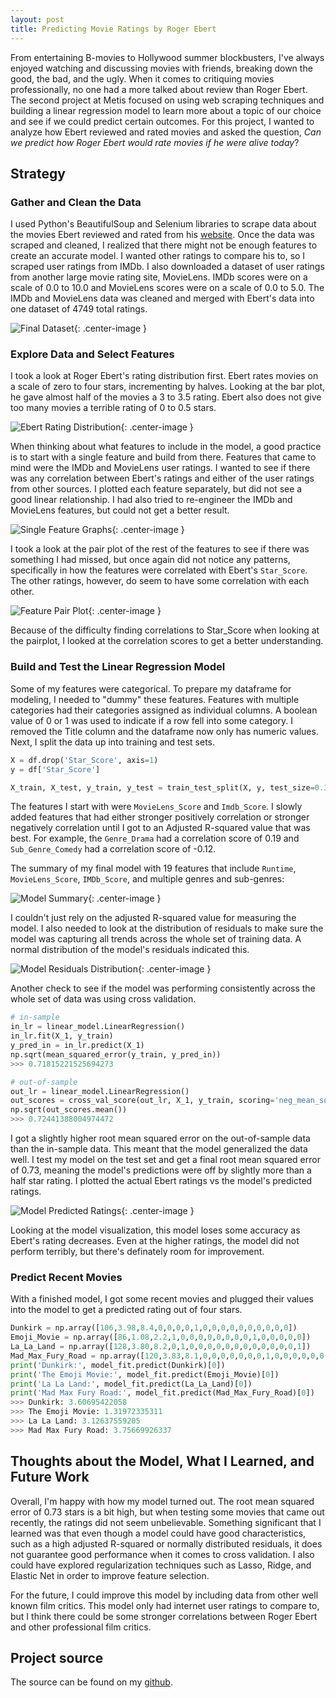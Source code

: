 ```yaml
---  
layout: post  
title: Predicting Movie Ratings by Roger Ebert  
---  
```


From entertaining B-movies to Hollywood summer blockbusters, I've always enjoyed watching and discussing movies with friends, breaking down the good, the bad, and the ugly. When it comes to critiquing movies professionally, no one had a more talked about review than Roger Ebert. The second project at Metis focused on using web scraping techniques and building a linear regression model to learn more about a topic of our choice and see if we could predict certain outcomes. For this project, I wanted to analyze how Ebert reviewed and rated movies and asked the question, *Can* *we* *predict* *how* *Roger* *Ebert* *would* *rate* *movies* *if* *he* *were* *alive* *today*?       

## Strategy  

### Gather and Clean the Data  

I used Python's BeautifulSoup and Selenium libraries to scrape data about the movies Ebert reviewed and rated from his [website](https://www.rogerebert.com). Once the data was scraped and cleaned, I realized that there might not be enough features to create an accurate model. I wanted other ratings to compare his to, so I scraped user ratings from IMDb. I also downloaded a dataset of user ratings from another large movie rating site, MovieLens. IMDb scores were on a scale of 0.0 to 10.0 and MovieLens scores were on a scale of 0.0 to 5.0. The IMDb and MovieLens data was cleaned and merged with Ebert's data into one dataset of 4749 total ratings.

![Final Dataset](https://zachheick.github.io/images/ebert_final_df.png){: .center-image }    

### Explore Data and Select Features  

I took a look at Roger Ebert's rating distribution first. Ebert rates movies on a scale of zero to four stars, incrementing by halves. Looking at the bar plot, he gave almost half of the movies a 3 to 3.5 rating. Ebert also does not give too many movies a terrible rating of 0 to 0.5 stars.  

![Ebert Rating Distribution](https://zachheick.github.io/images/ebert_rating_distribution.png){: .center-image }  

When thinking about what features to include in the model, a good practice is to start with a single feature and build from there. Features that came to mind were the IMDb and MovieLens user ratings. I wanted to see if there was any correlation between Ebert's ratings and either of the user ratings from other sources. I plotted each feature separately, but did not see a good linear relationship. I had also tried to re-engineer the IMDb and MovieLens features, but could not get a better result.  

![Single Feature Graphs](https://zachHeick.github.io/images/ebert_single_feature_graphs.png){: .center-image }  

I took a look at the pair plot of the rest of the features to see if there was something I had missed, but once again did not notice any patterns, specifically in how the features were correlated with Ebert's `Star_Score`. The other ratings, however, do seem to have some correlation with each other.

![Feature Pair Plot](https://zachheick.github.io/images/ebert_pair_plot.png){: .center-image }  

Because of the difficulty finding correlations to Star_Score when looking at the pairplot, I looked at the correlation scores to get a better understanding.  

### Build and Test the Linear Regression Model  

Some of my features were categorical. To prepare my dataframe for modeling, I needed to "dummy" these features. Features with multiple categories had their categories assigned as individual columns. A boolean value of 0 or 1 was used to indicate if a row fell into some category. I removed the Title column and the dataframe now only has numeric values. Next, I split the data up into training and test sets.  
  
```python
X = df.drop('Star_Score', axis=1)
y = df['Star_Score']

X_train, X_test, y_train, y_test = train_test_split(X, y, test_size=0.3, random_state=22)
```  

The features I start with were `MovieLens_Score` and `Imdb_Score`. I slowly added features that had either stronger positively correlation or stronger negatively correlation until I got to an Adjusted R-squared value that was best. For example, the `Genre_Drama` had a correlation score of 0.19 and `Sub_Genre_Comedy` had a correlation score of -0.12.  

The summary of my final model with 19 features that include `Runtime`, `MovieLens_Score`, `IMDb_Score`, and multiple genres and sub-genres:  

![Model Summary](https://zachheick.github.io/images/ebert_model_summary.png){: .center-image }  

I couldn't just rely on the adjusted R-squared value for measuring the model. I also needed to look at the distribution of residuals to make sure the model was capturing all trends across the whole set of training data. A normal distribution of the model's residuals indicated this.  

![Model Residuals Distribution](https://zachheick.github.io/images/ebert_residual_distribution.png){: .center-image }  

Another check to see if the model was performing consistently across the whole set of data was using cross validation.  

```python
# in-sample
in_lr = linear_model.LinearRegression()
in_lr.fit(X_1, y_train)
y_pred_in = in_lr.predict(X_1)
np.sqrt(mean_squared_error(y_train, y_pred_in))
>>> 0.71815221525694273

# out-of-sample
out_lr = linear_model.LinearRegression()
out_scores = cross_val_score(out_lr, X_1, y_train, scoring='neg_mean_squared_error', cv = 5) * -1
np.sqrt(out_scores.mean())
>>> 0.72441388004974472
```  

I got a slightly higher root mean squared error on the out-of-sample data than the in-sample data. This meant that the model generalized the data well. I test my model on the test set and get a final root mean squared error of 0.73, meaning the model's predictions were off by slightly more than a half star rating. I plotted the actual Ebert ratings vs the model's predicted ratings.  

![Model Predicted Ratings](https://zachheick.github.io/images/ebert_model_predictions.png){: .center-image }  

Looking at the model visualization, this model loses some accuracy as Ebert's rating decreases. Even at the higher ratings, the model did not perform terribly, but there's definately room for improvement.

### Predict Recent Movies  

With a finished model, I got some recent movies and plugged their values into the model to get a predicted rating out of four stars.  

```python
Dunkirk = np.array([106,3.98,8.4,0,0,0,0,1,0,0,0,0,0,0,0,0,0,0])
Emoji_Movie = np.array([86,1.08,2.2,1,0,0,0,0,0,0,0,0,1,0,0,0,0,0])
La_La_Land = np.array([128,3.80,8.2,0,1,0,0,0,0,0,0,0,0,0,0,0,0,1])
Mad_Max_Fury_Road = np.array([120,3.83,8.1,0,0,0,0,0,0,0,1,0,0,0,0,0,0,0])
print('Dunkirk:', model_fit.predict(Dunkirk)[0])
print('The Emoji Movie:', model_fit.predict(Emoji_Movie)[0])
print('La La Land:', model_fit.predict(La_La_Land)[0])
print('Mad Max Fury Road:', model_fit.predict(Mad_Max_Fury_Road)[0])
>>> Dunkirk: 3.60695422058
>>> The Emoji Movie: 1.31972335311
>>> La La Land: 3.12637559205
>>> Mad Max Fury Road: 3.75669926337
```  

## Thoughts about the Model, What I Learned, and Future Work  

Overall, I'm happy with how my model turned out. The root mean squared error of 0.73 stars is a bit high, but when testing some movies that came out recently, the ratings did not seem unbelievable. Something significant that I learned was that even though a model could have good characteristics, such as a high adjusted R-squared or normally distributed residuals, it does not guarantee good performance when it comes to cross validation.  I also could have explored regularization techniques such as Lasso, Ridge, and Elastic Net in order to improve feature selection.     

For the future, I could improve this model by including data from other well known film critics. This model only had internet user ratings to compare to, but I think there could be some stronger correlations between Roger Ebert and other professional film critics. 

## Project source  
The source can be found on my [github](https://github.com/ZachHeick/Project_Luther).
